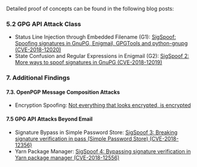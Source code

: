 Detailed proof of concepts can be found in the following blog posts:

### 5.2 GPG API Attack Class

* Status Line Injection through Embedded Filename (G1): [SigSpoof: Spoofing signatures in GnuPG, Enigmail, GPGTools and python-gnupg (CVE-2018-12020)](https://web.archive.org/web/20190529042845/https://neopg.io/blog/gpg-signature-spoof/)
* State Confusion and Regular Expressions in Enigmail (G2): [SigSpoof 2: More ways to spoof signatures in GnuPG (CVE-2018-12019)](https://web.archive.org/neopg.io/blog/enigmail-signature-spoof)

### 7. Additional Findings

#### 7.3. OpenPGP Message Composition Attacks

* Encryption Spoofing: [Not everything that looks encrypted, is encrypted](https://web.archive.org/neopg.io/blog/encryption-spoof)

#### 7.5 GPG API Attacks Beyond Email

* Signature Bypass in Simple Password Store: [SigSpoof 3: Breaking signature verification in pass (Simple Password Store) (CVE-2018-12356)](https://web.archive.org/neopg.io/blog/pass-signature-spoof/)
* Yarn Package Manager: [SigSpoof 4: Bypassing signature verification in Yarn package manager (CVE-2018-12556)](https://web.archive.org/neopg.io/blog/yarn-signature-bypass/)
